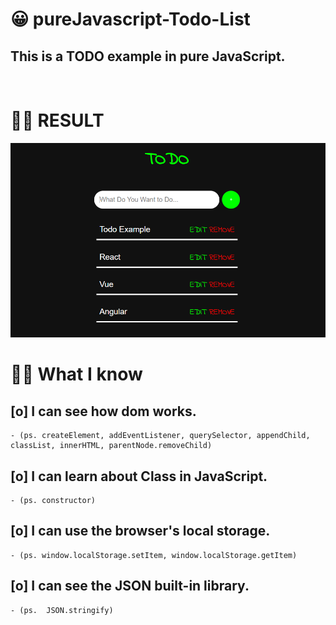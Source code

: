 # 😀 pureJavascript-Todo-List

## This is a TODO example in pure JavaScript.
<br>

# 👩‍💻 RESULT
![Todo](./Todo.PNG)

# ✍🏽  What I know

## [o] I can see how dom works.  
    - (ps. createElement, addEventListener, querySelector, appendChild, classList, innerHTML, parentNode.removeChild)  
## [o] I can learn about Class in JavaScript.  
    - (ps. constructor)  
## [o] I can use the browser's local storage.  
    - (ps. window.localStorage.setItem, window.localStorage.getItem)  
## [o] I can see the JSON built-in library.  
    - (ps.  JSON.stringify)  
<br>